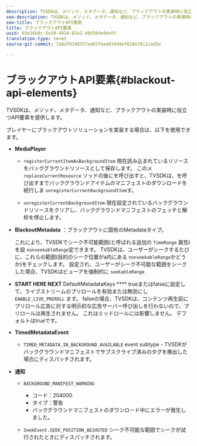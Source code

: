 ```yaml
---
description: TVSDKは、メソッド、メタデータ、通知など、ブラックアウトの実装時に役立つAPI要素を提供します。
seo-description: TVSDKは、メソッド、メタデータ、通知など、ブラックアウトの実装時に役立つAPI要素を提供します。
seo-title: ブラックアウトAPI要素
title: ブラックアウトAPI要素
uuid: 65e1668c-6a19-4910-83a2-46d364e94e5f
translation-type: tm+mt
source-git-commit: 7e8df034035fe465fbe403949ef828e7811ced2e

---
```



# ブラックアウトAPI要素{#blackout-api-elements}

TVSDKは、メソッド、メタデータ、通知など、ブラックアウトの実装時に役立つAPI要素を提供します。

プレイヤーにブラックアウトソリューションを実装する場合は、以下を使用できます。

* **MediaPlayer**

   * `registerCurrentItemAsBackgroundItem` 現在読み込まれているリソースをバックグラウンドリソースとして保存します。 このメ `replaceCurrentResource` ソッドの後にを呼び出すと、TVSDKは、を呼び出すまでバックグラウンドアイテムのマニフェストのダウンロードを続行しま `unregisterCurrentBackgroundItem`す。

   * `unregisterCurrentBackgroundItem`  現在設定されているバックグラウンドリソースをクリアし、バックグラウンドマニフェストのフェッチと解析を停止します。

* **BlackoutMetadata** ：ブラックアウトに固有のMetadataタイプ。

   これにより、TVSDKでシーク不可能範囲(と呼ばれる追加の `TimeRange` 属性)を設 `nonseekableRange`定できます。 TVSDKは、ユーザーがシークするたびに、これらの範囲(目的のシーク位置がa内にある `nonseekableRange`かどうか)をチェックします。 設定され、ユーザーがシーク不可能な範囲をシークした場合、TVSDKはビューアを強制的に `seekableRange`

* **START HERE NEXT** DefaultMetadataKeys **** trueまたはfalseに設定して、ライブストリームのプリロールを有効または無効にし `ENABLE_LIVE_PREROLL` ます。 falseの場合、TVSDKは、コンテンツ再生前にプリロール広告に対する明示的な広告サーバー呼び出しを行わないので、プリロールは再生されません。 これはミッドロールには影響しません。 デフォルトはtrueです。

* **TimedMetadataEvent**

   * `TIMED_METADATA_IN_BACKGROUND_AVAILABLE` event subtype - TVSDKがバックグラウンドマニフェストでサブスクライブ済みのタグを検出した場合にディスパッチされます。

* **通知**

   * `BACKGROUND_MANIFEST_WARNING`

      * コード：204000
      * タイプ：警告
      * バックグラウンドマニフェストのダウンロード中にエラーが発生しました。
   * `SeekEvent.SEEK_POSITION_ADJUSTED` シーク不可能な範囲でシークが試行されたときにディスパッチされます。


